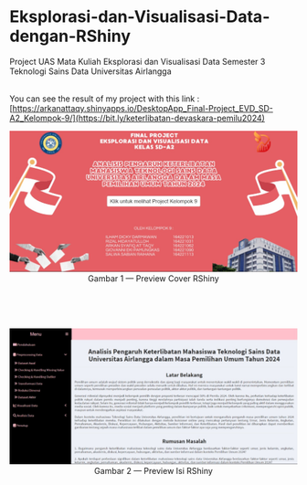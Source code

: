 # Eksplorasi-dan-Visualisasi-Data-dengan-RShiny
Project UAS Mata Kuliah Eksplorasi dan Visualisasi Data Semester 3 Teknologi Sains Data Universitas Airlangga <br><br>

You can see the result of my project with this link : [https://arkanattaqy.shinyapps.io/DesktopApp_Final-Project_EVD_SD-A2_Kelompok-9/](https://bit.ly/keterlibatan-devaskara-pemilu2024)

<p align="center">
    <kbd> <img width="750" alt="cover" src="https://github.com/arknsa/Eksplorasi-dan-Visualisasi-Data-dengan-RShiny/blob/main/preview_cover.jpg"> </kbd> <br>
    Gambar 1 — Preview Cover RShiny
</p>
<br> <br> <br>
<p align="center">
    <kbd> <img width="750" alt="isi" src="https://github.com/arknsa/Eksplorasi-dan-Visualisasi-Data-dengan-RShiny/blob/main/preview_isi.jpg"> </kbd> <br>
    Gambar 2 — Preview Isi RShiny
</p>
